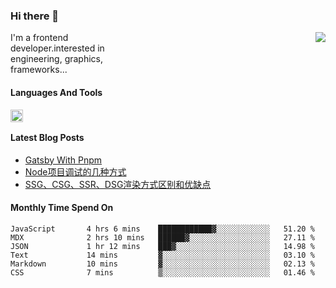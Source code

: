 <!--
**zhaohuanyuu/zhaohuanyuu** is a ✨ _special_ ✨ repository because its `README.md` (this file) appears on your GitHub profile.
-->

### Hi there 👋

<picture>
  <source media="(prefers-color-scheme: dark)" srcset="https://github-readme-stats.vercel.app/api?username=zhaohuanyuu&count_private=true&show_icons=true&theme=city_lights">
  <img align="right" src="https://github-readme-stats.vercel.app/api?username=zhaohuanyuu&count_private=true&show_icons=true">
</picture>

<p style="width:45%">I'm a frontend developer.interested in engineering, graphics, frameworks...</p>

#### Languages And Tools

<img align="left" height="20" src="https://skillicons.dev/icons?i=js,ts,nodejs,react,vue,gatsby,materialui,graphql,nestjs,electron,flutter" />

</br>

#### Latest Blog Posts
<!-- BLOG-POST-LIST:START -->
- [Gatsby With Pnpm](https://zhy.gatsbyjs.io/blog/gatsby-pnpm)
- [Node项目调试的几种方式](https://zhy.gatsbyjs.io/blog/node-debug)
- [SSG、CSG、SSR、DSG渲染方式区别和优缺点](https://zhy.gatsbyjs.io/blog/site-rendering)
<!-- BLOG-POST-LIST:END -->

#### Monthly Time Spend On
<!--START_SECTION:waka-->

```text
JavaScript       4 hrs 6 mins    ████████████▓░░░░░░░░░░░░   51.20 %
MDX              2 hrs 10 mins   ██████▓░░░░░░░░░░░░░░░░░░   27.11 %
JSON             1 hr 12 mins    ███▓░░░░░░░░░░░░░░░░░░░░░   14.98 %
Text             14 mins         ▓░░░░░░░░░░░░░░░░░░░░░░░░   03.10 %
Markdown         10 mins         ▓░░░░░░░░░░░░░░░░░░░░░░░░   02.13 %
CSS              7 mins          ▒░░░░░░░░░░░░░░░░░░░░░░░░   01.46 %
```

<!--END_SECTION:waka-->

